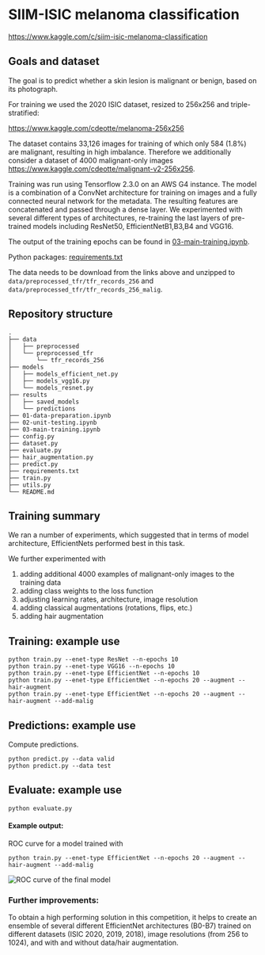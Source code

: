 # SIIM-ISIC melanoma classification
https://www.kaggle.com/c/siim-isic-melanoma-classification

## Goals and dataset
The goal is to predict whether a skin lesion is malignant or benign, based on its photograph.

For training we used the 2020 ISIC dataset, resized to 256x256 and triple-stratified:

https://www.kaggle.com/cdeotte/melanoma-256x256 

The dataset contains 33,126 images for training of which only 584 (1.8%) are malignant, resulting in high imbalance. Therefore we additionally consider a dataset of 4000 malignant-only images https://www.kaggle.com/cdeotte/malignant-v2-256x256.

Training was run using Tensorflow 2.3.0 on an AWS G4 instance. The model is a combination of a ConvNet architecture for training on images and a fully connected neural network for the metadata. 
The resulting features are concatenated and passed through a dense layer.
We experimented with several different types of architectures, re-training the last layers of pre-trained models including ResNet50, EfficientNetB1,B3,B4 and VGG16.

The output of the training epochs can be found in [03-main-training.ipynb](03-main-training.ipynb). 

Python packages: [requirements.txt](requirements.txt)

The data needs to be download from the links above and unzipped to ```data/preprocessed_tfr/tfr_records_256``` and ```data/preprocessed_tfr/tfr_records_256_malig```. 

## Repository structure

```
.
├── data
│   ├── preprocessed
│   └── preprocessed_tfr
│       └── tfr_records_256
├── models
│   ├── models_efficient_net.py
│   ├── models_vgg16.py
│   └── models_resnet.py
├── results
│   ├── saved_models
│   └── predictions
├── 01-data-preparation.ipynb
├── 02-unit-testing.ipynb
├── 03-main-training.ipynb
├── config.py
├── dataset.py
├── evaluate.py
├── hair_augmentation.py
├── predict.py
├── requirements.txt
├── train.py
├── utils.py
└── README.md
```

## Training summary
We ran a number of experiments, which suggested that in terms of model architecture, EfficientNets performed best in this task.

We further experimented with
1. adding additional 4000 examples of malignant-only images to the training data
2. adding class weights to the loss function
3. adjusting learning rates, architecture, image resolution
4. adding classical augmentations (rotations, flips, etc.)
5. adding hair augmentation

## Training: example use
```
python train.py --enet-type ResNet --n-epochs 10
python train.py --enet-type VGG16 --n-epochs 10
python train.py --enet-type EfficientNet --n-epochs 10
python train.py --enet-type EfficientNet --n-epochs 20 --augment --hair-augment 
python train.py --enet-type EfficientNet --n-epochs 20 --augment --hair-augment --add-malig
```

## Predictions: example use
Compute predictions.

```
python predict.py --data valid
python predict.py --data test
```

## Evaluate: example use

```
python evaluate.py 
```

<!-- 
## Ensembling
The predictions from the three models were ensembled into final predictions.

```
python ensemble.py
```

## Evaluation

```
python evaluate.py
```
-->

#### Example output: 
ROC curve for a model trained with

```python train.py --enet-type EfficientNet --n-epochs 20 --augment --hair-augment --add-malig```

![ROC curve of the final model](results/plots/roc_curve.jpg)

### Further improvements:
To obtain a high performing solution in this competition, it helps to create an ensemble of several different EfficientNet architectures (B0-B7) trained on different datasets (ISIC 2020, 2019, 2018), image resolutions (from 256 to 1024), and with and without data/hair augmentation.


